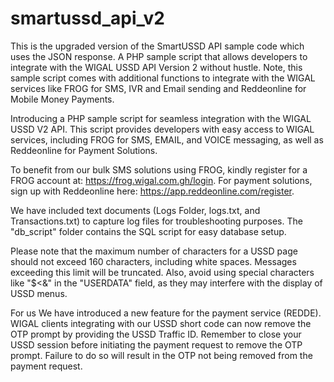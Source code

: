 # smartussd_api_v2
This is the upgraded version of the SmartUSSD API sample code which uses the JSON response.
A PHP sample script that allows developers to integrate with the WIGAL USSD API Version 2 without hustle. Note, this sample script comes with additional functions to integrate with the WIGAL services like FROG for SMS, IVR and Email sending and Reddeonline for Mobile Money Payments.

Introducing a PHP sample script for seamless integration with the WIGAL USSD V2 API. This script provides developers with easy access to WIGAL services, including FROG for SMS, EMAIL, and VOICE messaging, as well as Reddeonline for Payment Solutions.

To benefit from our bulk SMS solutions using FROG, kindly register for a FROG account at: https://frog.wigal.com.gh/login. For payment solutions, sign up with Reddeonline here: https://app.reddeonline.com/register.

We have included text documents (Logs Folder, logs.txt, and Transactions.txt) to capture log files for troubleshooting purposes. The "db_script" folder contains the SQL script for easy database setup.

Please note that the maximum number of characters for a USSD page should not exceed 160 characters, including white spaces. Messages exceeding this limit will be truncated. Also, avoid using special characters like "$<&" in the "USERDATA" field, as they may interfere with the display of USSD menus.

For us
We have introduced a new feature for the payment service (REDDE). WIGAL clients integrating with our USSD short code can now remove the OTP prompt by providing the USSD Traffic ID. Remember to close your USSD session before initiating the payment request to remove the OTP prompt. Failure to do so will result in the OTP not being removed from the payment request.
